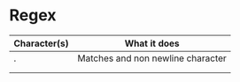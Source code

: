 # Regex

|   Character(s) | What it does  |
|---|---|
| .  | Matches and non newline character  |
|   |   |
|   |   |
